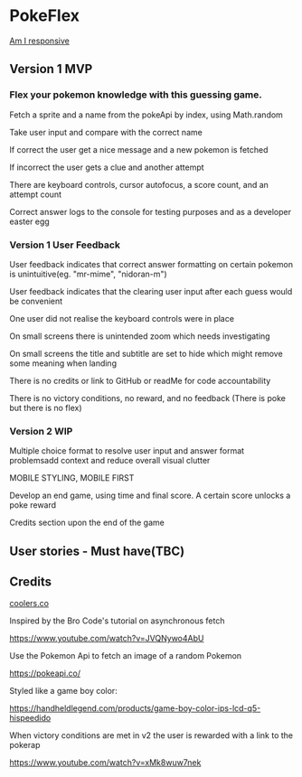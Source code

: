 # PokeFlex

[Am I responsive](assets/images/Screenshot%202024-11-03%20153805.png)
[](assets/images/Screenshot%202024-11-07%20103907.png)
[](assets/images/Screenshot%202024-11-07%20104411.png)
## Version 1 MVP

### Flex your pokemon knowledge with this guessing game. 

Fetch a sprite and a name from the pokeApi by index, using Math.random  

Take user input and compare with the correct name  

If correct the user get a nice message and a new pokemon is fetched   

If incorrect the user gets a clue and another attempt  

There are keyboard controls, cursor autofocus, a score count, and an attempt count  

Correct answer logs to the console for testing purposes and as a developer easter egg  


### Version 1 User Feedback

User feedback indicates that correct answer formatting on certain pokemon is unintuitive(eg. "mr-mime", "nidoran-m")  

User feedback indicates that the clearing user input after each guess would be convenient  

One user did not realise the keyboard controls were in place  

On small screens there is unintended zoom which needs investigating  

On small screens the title and subtitle are set to hide which might remove some meaning when landing  

There is no credits or link to GitHub or readMe for code accountability  

There is no victory conditions, no reward, and no feedback (There is poke but there is no flex)  


### Version 2 WIP

Multiple choice format to resolve user input and answer format problemsadd context and reduce overall visual clutter  

MOBILE STYLING, MOBILE FIRST  

Develop an end game, using time and final score. A certain score unlocks a poke reward   

Credits section upon the end of the game  


## User stories - Must have(TBC)

## Credits

[coolers.co](https://coolors.co/99ee95-0b1157)

Inspired by the Bro Code's tutorial on asynchronous fetch

https://www.youtube.com/watch?v=JVQNywo4AbU

Use the Pokemon Api to fetch an image of a random Pokemon

https://pokeapi.co/

Styled like a game boy color:

https://handheldlegend.com/products/game-boy-color-ips-lcd-q5-hispeedido

When victory conditions are met in v2 the user is rewarded with a link to the pokerap

https://www.youtube.com/watch?v=xMk8wuw7nek